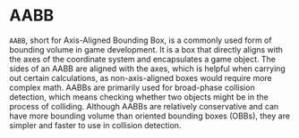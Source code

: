 # AABB

`AABB`, short for Axis-Aligned Bounding Box, is a commonly used form of bounding volume in game development. It is a box that directly aligns with the axes of the coordinate system and encapsulates a game object. The sides of an AABB are aligned with the axes, which is helpful when carrying out certain calculations, as non-axis-aligned boxes would require more complex math. AABBs are primarily used for broad-phase collision detection, which means checking whether two objects might be in the process of colliding. Although AABBs are relatively conservative and can have more bounding volume than oriented bounding boxes (OBBs), they are simpler and faster to use in collision detection.